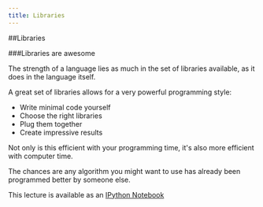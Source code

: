 ```yaml
---
title: Libraries
---
```


##Libraries

###Libraries are awesome

The strength of a language lies as much in the set of libraries available, as it does
in the language itself.

A great set of libraries allows for a very powerful programming style:

* Write minimal code yourself
* Choose the right libraries
* Plug them together
* Create impressive results

Not only is this efficient with your programming time, it's also more efficient with computer
time.

The chances are any algorithm you might want to use has already been programmed better by someone else.

This lecture is available as an [IPython Notebook](http://nbviewer.ipython.org/url/development.rc.ucl.ac.uk/training/engineering/session04/python/session04/python/session04.ipynb)
